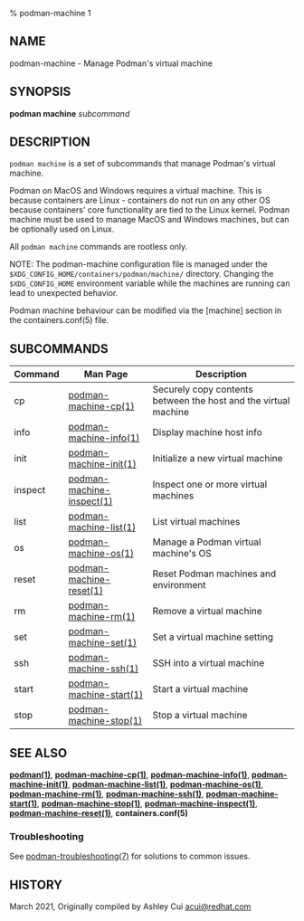 % podman-machine 1

## NAME
podman\-machine - Manage Podman's virtual machine

## SYNOPSIS
**podman machine** *subcommand*

## DESCRIPTION
`podman machine` is a set of subcommands that manage Podman's virtual machine.

Podman on MacOS and Windows requires a virtual machine. This is because containers are Linux -
containers do not run on any other OS because containers' core functionality are
tied to the Linux kernel. Podman machine must be used to manage MacOS and Windows machines,
but can be optionally used on Linux.

All `podman machine` commands are rootless only.

NOTE: The podman-machine configuration file is managed under the
`$XDG_CONFIG_HOME/containers/podman/machine/` directory. Changing the `$XDG_CONFIG_HOME`
environment variable while the machines are running can lead to unexpected behavior.

Podman machine behaviour can be modified via the [machine] section in the containers.conf(5) file.

## SUBCOMMANDS

| Command | Man Page                                                 | Description                                                     |
|---------|----------------------------------------------------------|-----------------------------------------------------------------|
| cp      | [podman-machine-cp(1)](podman-machine-cp.1.md)           | Securely copy contents between the host and the virtual machine |
| info    | [podman-machine-info(1)](podman-machine-info.1.md)       | Display machine host info                                       |
| init    | [podman-machine-init(1)](podman-machine-init.1.md)       | Initialize a new virtual machine                                |
| inspect | [podman-machine-inspect(1)](podman-machine-inspect.1.md) | Inspect one or more virtual machines                            |
| list    | [podman-machine-list(1)](podman-machine-list.1.md)       | List virtual machines                                           |
| os      | [podman-machine-os(1)](podman-machine-os.1.md)           | Manage a Podman virtual machine's OS                            |
| reset   | [podman-machine-reset(1)](podman-machine-reset.1.md)     | Reset Podman machines and environment                           |
| rm      | [podman-machine-rm(1)](podman-machine-rm.1.md)           | Remove a virtual machine                                        |
| set     | [podman-machine-set(1)](podman-machine-set.1.md)         | Set a virtual machine setting                                   |
| ssh     | [podman-machine-ssh(1)](podman-machine-ssh.1.md)         | SSH into a virtual machine                                      |
| start   | [podman-machine-start(1)](podman-machine-start.1.md)     | Start a virtual machine                                         |
| stop    | [podman-machine-stop(1)](podman-machine-stop.1.md)       | Stop a virtual machine                                          |

## SEE ALSO
**[podman(1)](podman.1.md)**, **[podman-machine-cp(1)](podman-machine-cp.1.md)**, **[podman-machine-info(1)](podman-machine-info.1.md)**, **[podman-machine-init(1)](podman-machine-init.1.md)**, **[podman-machine-list(1)](podman-machine-list.1.md)**, **[podman-machine-os(1)](podman-machine-os.1.md)**, **[podman-machine-rm(1)](podman-machine-rm.1.md)**, **[podman-machine-ssh(1)](podman-machine-ssh.1.md)**, **[podman-machine-start(1)](podman-machine-start.1.md)**, **[podman-machine-stop(1)](podman-machine-stop.1.md)**, **[podman-machine-inspect(1)](podman-machine-inspect.1.md)**, **[podman-machine-reset(1)](podman-machine-reset.1.md)**, **containers.conf(5)**

### Troubleshooting

See [podman-troubleshooting(7)](https://github.com/containers/podman/blob/main/troubleshooting.md)
for solutions to common issues.

## HISTORY
March 2021, Originally compiled by Ashley Cui <acui@redhat.com>
